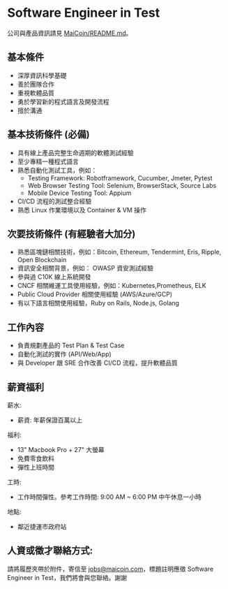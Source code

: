 # Software Engineer in Test

公司與產品資訊請見 [MaiCoin/README.md](README.md)。

## 基本條件
* 深厚資訊科學基礎
* 善於團隊合作
* 重視軟體品質
* 勇於學習新的程式語言及開發流程
* 擅於溝通

## 基本技術條件 (必備)
* 具有線上產品完整生命週期的軟體測試經驗
* 至少專精一種程式語言
* 熟悉自動化測試工具，例如：
  * Testing Framework: Robotframework, Cucumber, Jmeter, Pytest
  * Web Browser Testing Tool: Selenium, BrowserStack, Source Labs
  * Mobile Device Testing Tool: Appium
* CI/CD 流程的測試整合經驗
* 熟悉 Linux 作業環境以及 Container & VM 操作

## 次要技術條件 (有經驗者大加分)
* 熟悉區塊鏈相關技術，例如：Bitcoin, Ethereum, Tendermint, Eris, Ripple, Open Blockchain
* 資訊安全相關背景，例如： OWASP 資安測試經驗
* 參與過 C10K 線上系統開發
* CNCF 相關維運工具使用經驗，例如：Kubernetes,Prometheus, ELK
* Public Cloud Provider 相關使用經驗 (AWS/Azure/GCP)
* 有以下語言相關使用經驗，Ruby on Rails, Node.js, Golang

## 工作內容
* 負責規劃產品的 Test Plan & Test Case
* 自動化測試的實作 (API/Web/App)
* 與 Developer 跟 SRE 合作改善 CI/CD 流程，提升軟體品質

## 薪資福利

薪水:
* 薪資: 年薪保證百萬以上

福利:
* 13" Macbook Pro + 27" 大螢幕
* 免費零食飲料
* 彈性上班時間

工時:
* 工作時間彈性。參考工作時間: 9:00 AM ~ 6:00 PM 中午休息一小時

地點:
* 鄰近捷運市政府站

## 人資或徵才聯絡方式:
請將履歷夾帶於附件，寄信至 jobs@maicoin.com，標題註明應徵 Software Engineer in Test，我們將會與您聯絡。謝謝

